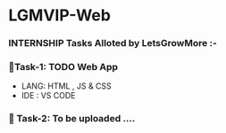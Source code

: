 # LGMVIP-Web

### INTERNSHIP Tasks Alloted by LetsGrowMore :-
### 🔸Task-1: TODO Web App
   - LANG: HTML , JS & CSS
   -  IDE : VS CODE
### 🔸 Task-2: To be uploaded ....
